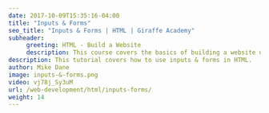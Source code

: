 ```yaml
---
date: 2017-10-09T15:35:16-04:00
title: "Inputs & Forms"
seo_title: "Inputs & Forms | HTML | Giraffe Academy"
subheader:
     greeting: HTML - Build a Website
     description: This course covers the basics of building a website using HTML. Work your way through the videos and we'll teach you everything you need to know to create a basic website!
description: This tutorial covers how to use inputs & forms in HTML.
author: Mike Dane
image: inputs-&-forms.png
video: vj78j_Sy3uM
url: /web-development/html/inputs-forms/
weight: 14
---
```

